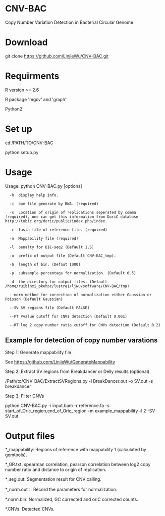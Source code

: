 # CNV-BAC
Copy Number Variation Detection in Bacterial Circular Genome

# Download
git clone https://github.com/LinjieWu/CNV-BAC.git

# Requirments
R version >= 2.6

R package 'mgcv' and 'graph'

Python2

# Set up
cd /PATH/TO/CNV-BAC

python setup.py


# Usage
Usage: python CNV-BAC.py [options]

      -h  display help info.
      
      -i  bam file generate by BWA. (required)
      
      -s  Location of origin of replications seperated by comma (required), one can get this information from DoriC database http://tubic.org/doric/public/index.php/index.
      
      -r  fasta file of reference file. (required)
      
      -m  Mappability file (required)
      
      -l  penalty for BIC-seq2 (Default 1.5)
      
      -o  prefix of output file (Default CNV-BAC_tmp).
      
      -b  length of bin. (Defaut 1000)
      
      -p  subsample percentage for normalization. (Default 0.5)
      
      -d  the directory for output files. (Default /home/ruibinxi_pkuhpc/lustre1/ljwu/software/CNV-BAC/tmp)
      
      --norm method for correction of normalization either Gaussian or Poisson (Default Gaussian)
      
      --SV SV regions file (Default FALSE)
      
      --PT Pvalue cutoff for CNVs detection (Default 0.001)
      
      --RT log 2 copy number ratio cutoff for CNVs detection (Default 0.2)

## Example for detection of copy number varations
Step 1: Generate mappability file

See https://github.com/LinjieWu/GenerateMappability

Step 2: Extract SV regions from Breakdancer or Delly results (optional)

/Path/to/CNV-BAC/ExtractSVRegions.py -i BreakDancer.out -o SV.out -s breakdancer

Step 3: Filter CNVs

python CNV-BAC.py -i input.bam -r reference.fa -s start_of_Oric_region,end_of_Oric_region -m example_mappability -l 2 -SV SV.out

# Output files
*_mappability: Regions of reference with mappability 1 (calculated by gemtools).

*_GR.txt: spearman correlation, pearson correlation between log2 copy number ratio and distance to origin of replication.

*_seg.out: Segmentation result for CNV calling.

*_norm.out： Record the parameters for normalization.

*.norm.bin: Normalized, GC corrected and oriC corrected counts.

*.CNVs: Detected CNVs.
